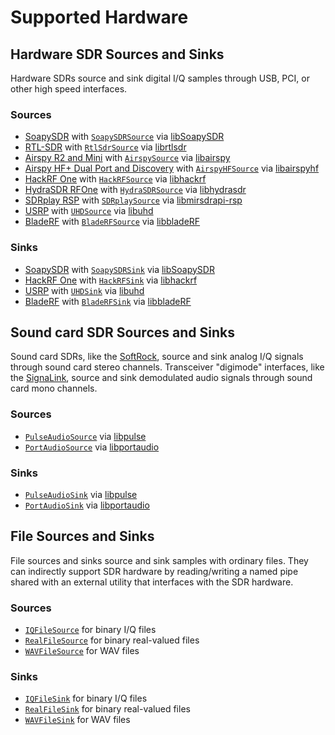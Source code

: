 # Supported Hardware

## Hardware SDR Sources and Sinks

Hardware SDRs source and sink digital I/Q samples through USB, PCI, or other
high speed interfaces.

### Sources

* [SoapySDR](https://github.com/pothosware/SoapySDR/wiki) with [`SoapySDRSource`](0.reference-manual.md#soapysdrsource) via [libSoapySDR](https://github.com/pothosware/SoapySDR)
* [RTL-SDR](http://www.rtl-sdr.com/about-rtl-sdr/) with [`RtlSdrSource`](0.reference-manual.md#rtlsdrsource) via [librtlsdr](http://sdr.osmocom.org/trac/wiki/rtl-sdr)
* [Airspy R2 and Mini](http://airspy.com/) with [`AirspySource`](0.reference-manual.md#airspysource) via [libairspy](https://github.com/airspy/airspyone_host)
* [Airspy HF+ Dual Port and Discovery](http://airspy.com/) with [`AirspyHFSource`](0.reference-manual.md#airspyhfsource) via [libairspyhf](https://github.com/airspy/airspyhf)
* [HackRF One](https://greatscottgadgets.com/hackrf/) with [`HackRFSource`](0.reference-manual.md#hackrfsource) via [libhackrf](https://github.com/mossmann/hackrf)
* [HydraSDR RFOne](https://hydrasdr.com/) with [`HydraSDRSource`](0.reference-manual.md#hydrasdrsource) via [libhydrasdr](https://github.com/hydrasdr/rfone_host)
* [SDRplay RSP](http://sdrplay.com/) with [`SDRplaySource`](0.reference-manual.md#sdrplaysource) via [libmirsdrapi-rsp](https://www.sdrplay.com/downloads/)
* [USRP](https://www.ettus.com/) with [`UHDSource`](0.reference-manual.md#uhdsource) via [libuhd](https://github.com/EttusResearch/uhd)
* [BladeRF](https://www.nuand.com/) with [`BladeRFSource`](0.reference-manual.md#bladerfsource) via [libbladeRF](https://github.com/Nuand/bladeRF/tree/master/host/libraries/libbladeRF)

### Sinks

* [SoapySDR](https://github.com/pothosware/SoapySDR/wiki) with [`SoapySDRSink`](0.reference-manual.md#soapysdrsink) via [libSoapySDR](https://github.com/pothosware/SoapySDR)
* [HackRF One](https://greatscottgadgets.com/hackrf/) with [`HackRFSink`](0.reference-manual.md#hackrfsink) via [libhackrf](https://github.com/mossmann/hackrf)
* [USRP](https://www.ettus.com/) with [`UHDSink`](0.reference-manual.md#uhdsink) via [libuhd](https://github.com/EttusResearch/uhd)
* [BladeRF](https://www.nuand.com/) with [`BladeRFSink`](0.reference-manual.md#bladerfsink) via [libbladeRF](https://github.com/Nuand/bladeRF/tree/master/host/libraries/libbladeRF)

## Sound card SDR Sources and Sinks

Sound card SDRs, like the [SoftRock](http://fivedash.com/), source and sink
analog I/Q signals through sound card stereo channels. Transceiver "digimode"
interfaces, like the [SignaLink](http://www.tigertronics.com/), source and sink
demodulated audio signals through sound card mono channels.

### Sources

* [`PulseAudioSource`](0.reference-manual.md#pulseaudiosource) via [libpulse](https://freedesktop.org/software/pulseaudio/doxygen/)
* [`PortAudioSource`](0.reference-manual.md#portaudiosource) via [libportaudio](http://www.portaudio.com/)

### Sinks

* [`PulseAudioSink`](0.reference-manual.md#pulseaudiosink) via [libpulse](https://freedesktop.org/software/pulseaudio/doxygen/)
* [`PortAudioSink`](0.reference-manual.md#portaudiosink) via [libportaudio](http://www.portaudio.com/)

## File Sources and Sinks

File sources and sinks source and sink samples with ordinary files. They can
indirectly support SDR hardware by reading/writing a named pipe shared with an
external utility that interfaces with the SDR hardware.

### Sources

* [`IQFileSource`](0.reference-manual.md#iqfilesource) for binary I/Q files
* [`RealFileSource`](0.reference-manual.md#realfilesource) for binary real-valued files
* [`WAVFileSource`](0.reference-manual.md#wavfilesource) for WAV files

### Sinks

* [`IQFileSink`](0.reference-manual.md#iqfilesink) for binary I/Q files
* [`RealFileSink`](0.reference-manual.md#realfilesink) for binary real-valued files
* [`WAVFileSink`](0.reference-manual.md#wavfilesink) for WAV files

